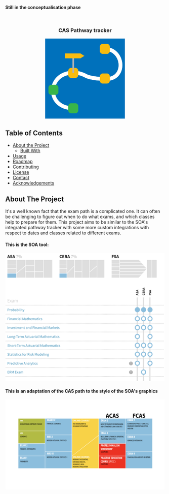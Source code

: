 <!-- PROJECT SHIELDS -->
<!--
*** I'm using markdown "reference style" links for readability.
*** Reference links are enclosed in brackets [ ] instead of parentheses ( ).
*** See the bottom of this document for the declaration of the reference variables
*** for build-url, contributors-url, etc. This is an optional, concise syntax you may use.
*** https://www.markdownguide.org/basic-syntax/#reference-style-links
*** 
*** [![Build Status][build-shield]][build-url]
*** [![Contributors][contributors-shield]][contributors-url]
*** [![MIT License][license-shield]][license-url]
*** [![LinkedIn][linkedin-shield]][linkedin-url]
-->

**Still in the conceptualisation phase**

<!-- PROJECT LOGO -->
<br />
<p align="center">
  <h3 align="center">CAS Pathway tracker</h3>
  <p align="center">
  <a href="https://github.com/alec42/CAS_pathway_tracker/tree/master/README_source">
    <img src="https://github.com/alec42/CAS_pathway_tracker/blob/master/README_source/logo.png?raw=true" width="50%" height="50%">
  </a>


<!--
    <br />
    <a href="https://github.com/othneildrew/Best-README-Template"><strong>Explore the docs »</strong></a>
    <br />
    <br />
    <a href="https://github.com/othneildrew/Best-README-Template">View Demo</a>
    ·
    <a href="https://github.com/othneildrew/Best-README-Template/issues">Report Bug</a>
    ·
    <a href="https://github.com/othneildrew/Best-README-Template/issues">Request Feature</a>
  </p>
-->
</p>



<!-- TABLE OF CONTENTS -->
## Table of Contents

* [About the Project](#about-the-project)
  * [Built With](#built-with)
* [Usage](#usage)
* [Roadmap](#roadmap)
* [Contributing](#contributing)
* [License](#license)
* [Contact](#contact)
* [Acknowledgements](#acknowledgements)



<!-- ABOUT THE PROJECT -->
## About The Project

<!-- [![Product Name Screen Shot][product-screenshot]](https://example.com) -->

It's a well known fact that the exam path is a complicated one. 
It can often be challenging to figure out when to do what exams, and which classes help to prepare for them.
This project aims to be similar to the SOA's integrated pathway tracker with some more custom integrations with respect to dates and classes related to different exams.

#### This is the SOA tool:
<img src="https://github.com/alec42/CAS_pathway_tracker/blob/master/README_source/SOA_tool.png?raw=true">

#### This is an adaptation of the CAS path to the style of the SOA's graphics

<img src="https://github.com/alec42/CAS_pathway_tracker/blob/master/README_source/CAS_pathway.png?raw=true">
<!-- 
### Built With
This project is built with Shiny and R and is an adaptation of the 
* [Bootstrap](https://getbootstrap.com)
* [JQuery](https://jquery.com)
* [Laravel](https://laravel.com)
***
***
***
GETTING STARTED 
## Getting Started
***
This is an example of how you may give instructions on setting up your project locally.
To get a local copy up and running follow these simple example steps.
***
### Prerequisites
***
This is an example of how to list things you need to use the software and how to install them.
* npm
```sh
npm install npm@latest -g
```
***
### Installation
***
1. Get a free API Key at [https://example.com](https://example.com)
2. Clone the repo
```sh
git clone https:://github.com/your_username_/Project-Name.git
```
3. Install NPM packages
```sh
npm install
```
4. Enter your API in `config.js`
```JS
const API_KEY = 'ENTER YOUR API';
```
***
***
***
-->
<!-- USAGE EXAMPLES 
## Usage
***
Use this space to show useful examples of how a project can be used. Additional screenshots, code examples and demos work well in this space. You may also link to more resources.
***
_For more examples, please refer to the [Documentation](https://example.com)_
***
***
-->
<!-- ROADMAP 
## Roadmap
***
See the [open issues](https://github.com/othneildrew/Best-README-Template/issues) for a list of proposed features (and known issues).
***
***
-->
<!-- CONTRIBUTING 
## Contributing
***
Contributions are what make the open source community such an amazing place to be learn, inspire, and create. Any contributions you make are **greatly appreciated**.
***
1. Fork the Project
2. Create your Feature Branch (`git checkout -b feature/AmazingFeature`)
3. Commit your Changes (`git commit -m 'Add some AmazingFeature'`)
4. Push to the Branch (`git push origin feature/AmazingFeature`)
5. Open a Pull Request
***
***
-->
<!-- LICENSE 
## License
***
Distributed under the MIT License. See `LICENSE` for more information.
***
***
-->
<!-- CONTACT 
## Contact
***
Your Name - [@your_twitter](https://twitter.com/your_username) - email@example.com
***
Project Link: [https://github.com/your_username/repo_name](https://github.com/your_username/repo_name)
***
***
-->
<!-- ACKNOWLEDGEMENTS 
## Acknowledgements
* [GitHub Emoji Cheat Sheet](https://www.webpagefx.com/tools/emoji-cheat-sheet)
* [Img Shields](https://shields.io)
* [Choose an Open Source License](https://choosealicense.com)
* [GitHub Pages](https://pages.github.com)
* [Animate.css](https://daneden.github.io/animate.css)
* [Loaders.css](https://connoratherton.com/loaders)
* [Slick Carousel](https://kenwheeler.github.io/slick)
* [Smooth Scroll](https://github.com/cferdinandi/smooth-scroll)
* [Sticky Kit](http://leafo.net/sticky-kit)
* [JVectorMap](http://jvectormap.com)
* [Font Awesome](https://fontawesome.com)
***
***
***
***
 -->
<!-- MARKDOWN LINKS & IMAGES -->
<!-- https://www.markdownguide.org/basic-syntax/#reference-style-links 
[build-shield]: https://img.shields.io/badge/build-passing-brightgreen.svg?style=flat-square
[build-url]: #
[contributors-shield]: https://img.shields.io/badge/contributors-1-orange.svg?style=flat-square
[contributors-url]: https://github.com/othneildrew/Best-README-Template/graphs/contributors
[license-shield]: https://img.shields.io/badge/license-MIT-blue.svg?style=flat-square
[license-url]: https://choosealicense.com/licenses/mit
[linkedin-shield]: https://img.shields.io/badge/-LinkedIn-black.svg?style=flat-square&logo=linkedin&colorB=555
[linkedin-url]: https://linkedin.com/in/othneildrew
[product-screenshot]: https://raw.githubusercontent.com/othneildrew/Best-README-Template/master/screenshot.png
-->
